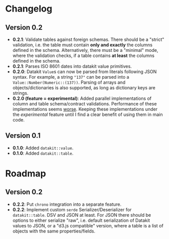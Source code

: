# Changelog

## Version 0.2

- **0.2.1**: Validate tables against foreign schemas. There should be a "strict"
  validation, i.e. the table must contain **only and exactly** the columns
  defined in the schema. Alternatively, there must be a "minimal" mode, where
  the validation checks, if a table contains **at least** the columns defined in the
  schema.
- **0.2.1**: Parses ISO 8601 dates into datakit value primitives.
- **0.2.0**: Datakit `Value`s can now be parsed from literals following JSON
  syntax. For example, a string `"137"` can be parsed into a
  `Value::Number(Numeric::(137))`. Parsing of arrays and objects/dictionaries is
  also supported, as long as dictionary keys are strings.
- **0.2.0 (feature = experimental)**: Added parallel implementations of column
  and table schema/contract validations. Performance of these implementations
  seems [worse](research/parallel/parallel-routines-datakit.md). Keeping these
  implementations under the _experimental_ feature until I find a clear benefit
  of using them in main code.

## Version 0.1

- **0.1.0**: Added `datakit::value`.
- **0.1.0**: Added `datakit::table`.

# Roadmap

## Version 0.2

- **0.2.2**: Put `chrono` integration into a separate feature.
- **0.2.2**: Implement custom `serde` Serializer/Deserializer for
  `datakit::table`. DSV and JSON at least. For JSON there should be options to
  either serialize "raw", i.e. default serialization of Datakit values to JSON,
  or a "d3.js compatible" version, where a table is a list of objects with the
  same properties/fields.
